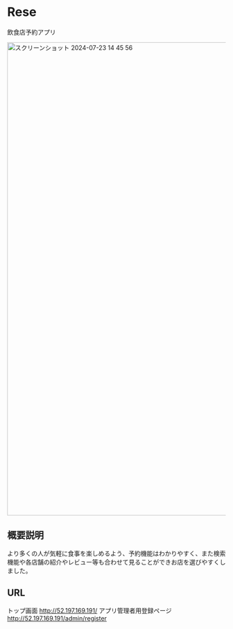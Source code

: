 # Rese
飲食店予約アプリ

<img width="1093" alt="スクリーンショット 2024-07-23 14 45 56" src="https://github.com/user-attachments/assets/7d55f72e-75cb-4270-8cf1-d626bf477f6e">

## 概要説明
より多くの人が気軽に食事を楽しめるよう、予約機能はわかりやすく、また検索機能や各店舗の紹介やレビュー等も合わせて見ることができお店を選びやすくしました。

## URL
トップ画面
http://52.197.169.191/
アプリ管理者用登録ページ
http://52.197.169.191/admin/register




